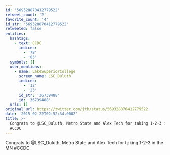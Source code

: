 ```yaml
---
id: '569328870412779522'
retweet_count: '2'
favorite_count: '4'
id_str: '569328870412779522'
retweeted: false
entities:
  hashtags:
    - text: CCDC
      indices:
        - '78'
        - '83'
  symbols: []
  user_mentions:
    - name: LakeSuperiorCollege
      screen_name: LSC_Duluth
      indices:
        - '12'
        - '23'
      id_str: '36739488'
      id: '36739488'
  urls: []
original_url: https://twitter.com/jth/status/569328870412779522
date: '2015-02-22T02:52:34.000Z'
title: >-
  Congrats to @LSC_Duluth, Metro State and Alex Tech for taking 1-2-3 in the MN
  #CCDC
---
```


Congrats to @LSC_Duluth, Metro State and Alex Tech for taking 1-2-3 in the MN #CCDC